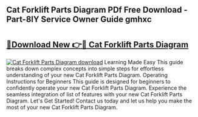 ## Cat Forklift Parts Diagram PDf Free Download - Part-8lY Service Owner Guide gmhxc

# <h2><a href="http://dfqmpag.blite.top/?on=Cat+Forklift+Parts+Diagram">🔗Download New 👉🔴 Cat Forklift Parts Diagram</a></h2>

[![Cat Forklift Parts Diagram download](https://i.imgur.com/lujVjoI.png)](http://dfqmpag.blite.top/?on=Cat+Forklift+Parts+Diagram)
Learning Made Easy This guide breaks down complex concepts into simple steps for effortless understanding of your new Cat Forklift Parts Diagram. Operating Instructions for Beginners This guide is designed for beginners to confidently operate your new Cat Forklift Parts Diagram. Experience the seamless integration of list of features with your new Cat Forklift Parts Diagram. Let's Get Started! Contact us today and let us help you make the most of your new Cat Forklift Parts Diagram.
